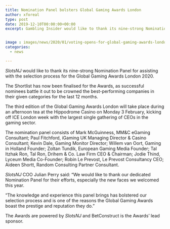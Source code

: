 ```yaml
---
title: Nomination Panel bolsters Global Gaming Awards London
author: xforeal 
type: post
date: 2019-12-10T00:00:00+00:00
excerpt: Gambling Insider would like to thank its nine-strong Nomination Panel for assisting with the selection process for the Global Gaming Awards London 2020


image : images/news/2020/01/voting-opens-for-global-gaming-awards-london-2020.jpg
categories:
  - news

---
```

_SlotsNJ_ would like to thank its nine-strong Nomination Panel for assisting with the selection process for the Global Gaming Awards London 2020.

The Shortlist has now been finalised for the Awards, as successful nominees battle it out to be crowned the best-performing companies in their given categories for the last 12 months.

The third edition of the Global Gaming Awards London will take place during an afternoon tea at the Hippodrome Casino on Monday 3 February, kicking off ICE London week with the largest single gathering of CEOs in the gaming sector.

The nomination panel consists of Mark McGuinness, MM&C eGaming Consultant; Paul Fitchford, iGaming UK Managing Director & Casino Consultant; Kevin Dale, Gaming Monitor Director; Willem van Oort, Gaming in Holland Founder; Zoltan Tundik, European Gaming Media Founder; Tal Itzhak Ron, Tal Ron, Drihem & Co. Law Firm CEO & Chairman; Jodie Thind, Lyceum Media Co-Founder; Robin Le Prevost, Le Prevost Consultancy CEO; Aideen Shortt, Random Consulting Partner Consultant.

_SlotsNJ_ COO Julian Perry said: “We would like to thank our dedicated Nomination Panel for their efforts, especially the new faces we welcomed this year.

“The knowledge and experience this panel brings has bolstered our selection process and is one of the reasons the Global Gaming Awards boast the prestige and reputation they do.”

The Awards are powered by _SlotsNJ_ and BetConstruct is the Awards’ lead sponsor.
